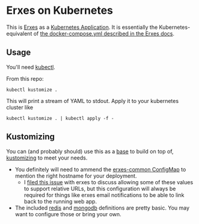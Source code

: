 # Erxes on Kubernetes

This is [Erxes](https://github.com/erxes/erxes) as a [Kubernetes Application](https://github.com/kubernetes-sigs/kustomize/blob/master/docs/glossary.md#application). It is essentially the Kubernetes-equivalent of [the docker-compose.yml described in the Erxes docs](https://docs.erxes.io/docs/installation/docker).

## Usage

You'll need [kubectl](https://kubernetes.io/docs/tasks/tools/install-kubectl/).

From this repo:

```
kubectl kustomize .
```

This will print a stream of YAML to stdout. Apply it to your kubernetes cluster like

```
kubectl kustomize . | kubectl apply -f -
```

## Kustomizing

You can (and probably should) use this as a [base](https://github.com/kubernetes-sigs/kustomize/blob/master/docs/glossary.md#base) to build on top of, [kustomizing](https://kustomize.io/) to meet your needs.

* You definitely will need to ammend the [erxes-common ConfigMap](./lib/erxes-common/erxes-common-configmap.yaml) to mention the right hostname for your deployment.
  * I [filed this issue](https://github.com/erxes/erxes/issues/1152) with erxes to discuss allowing some of these values to support relative URLs, but this configuration will always be required for things like erxes email notifications to be able to link back to the running web app.
* The included [redis](./lib/redis) and [mongodb](./lib/mongodb) definitions are pretty basic. You may want to configure those or bring your own.

